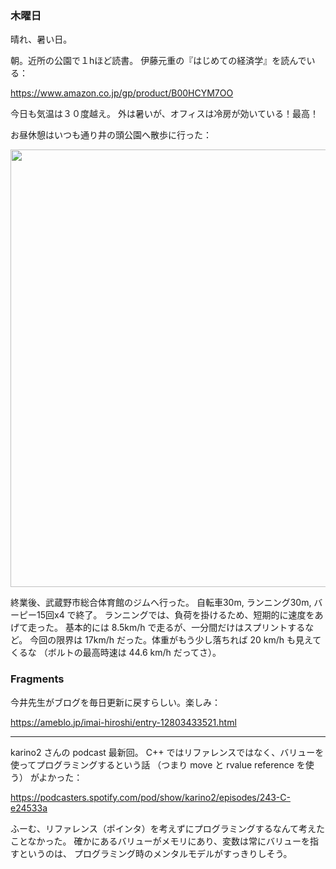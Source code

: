 ### 木曜日

晴れ、暑い日。

朝。近所の公園で１hほど読書。
伊藤元重の『はじめての経済学』を読んでいる：

https://www.amazon.co.jp/gp/product/B00HCYM7OO

今日も気温は３０度越え。
外は暑いが、オフィスは冷房が効いている！最高！

お昼休憩はいつも通り井の頭公園へ散歩に行った：

<img src="https://i.imgur.com/x52P3lh.jpg" width="700">

終業後、武蔵野市総合体育館のジムへ行った。
自転車30m, ランニング30m, バーピー15回x4 で終了。
ランニングでは、負荷を掛けるため、短期的に速度をあげて走った。
基本的には 8.5km/h で走るが、一分間だけはスプリントするなど。
今回の限界は 17km/h だった。体重がもう少し落ちれば 20 km/h も見えてくるな
（ボルトの最高時速は 44.6 km/h だってさ）。


### Fragments

今井先生がブログを毎日更新に戻すらしい。楽しみ：

https://ameblo.jp/imai-hiroshi/entry-12803433521.html

---

karino2 さんの podcast 最新回。
C++ ではリファレンスではなく、バリューを使ってプログラミングするという話
（つまり move と rvalue reference を使う）
がよかった：

https://podcasters.spotify.com/pod/show/karino2/episodes/243-C-e24533a

ふーむ、リファレンス（ポインタ）を考えずにプログラミングするなんて考えたことなかった。
確かにあるバリューがメモリにあり、変数は常にバリューを指すというのは、
プログラミング時のメンタルモデルがすっきりしそう。